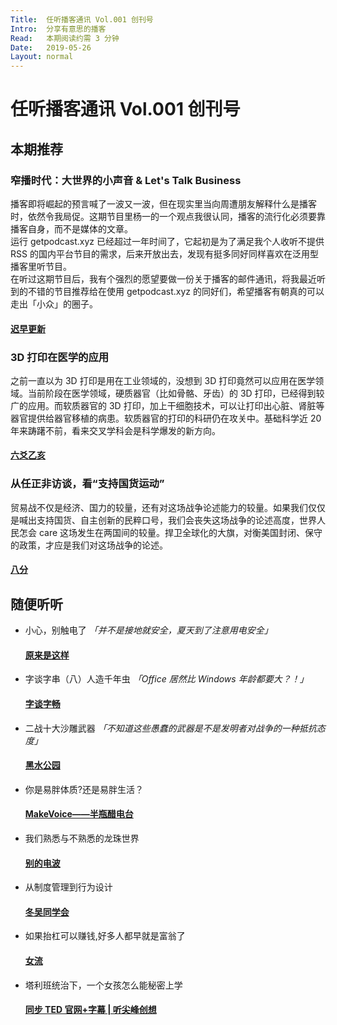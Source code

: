 ```yaml
---
Title:  任听播客通讯 Vol.001 创刊号
Intro:  分享有意思的播客
Read:   本期阅读约需 3 分钟
Date:   2019-05-26
Layout: normal
---
```


# 任听播客通讯 Vol.001 创刊号


## 本期推荐

### 窄播时代：大世界的小声音 & Let's Talk Business
播客即将崛起的预言喊了一波又一波，但在现实里当向周遭朋友解释什么是播客时，依然令我局促。这期节目里杨一的一个观点我很认同，播客的流行化必须要靠播客自身，而不是媒体的文章。  
运行 getpodcast.xyz 已经超过一年时间了，它起初是为了满足我个人收听不提供 RSS 的国内平台节目的需求，后来开放出去，发现有挺多同好同样喜欢在泛用型播客里听节目。  
在听过这期节目后，我有个强烈的愿望要做一份关于播客的邮件通讯，将我最近听到的不错的节目推荐给在使用 getpodcast.xyz 的同好们，希望播客有朝真的可以走出「小众」的圈子。  
#### [迟早更新](https://czgx.fireside.fm/rss)

### 3D 打印在医学的应用
之前一直以为 3D 打印是用在工业领域的，没想到 3D 打印竟然可以应用在医学领域。当前阶段在医学领域，硬质器官（比如骨骼、牙齿）的 3D 打印，已经得到较广的应用。而软质器官的 3D 打印，加上干细胞技术，可以让打印出心脏、肾脏等器官提供给器官移植的病患。软质器官的打印的科研仍在攻关中。基础科学近 20 年来踌躇不前，看来交叉学科会是科学爆发的新方向。
#### [六爻乙亥](https://getpodcast.xyz/data/ximalaya/21189002.xml)

### 从任正非访谈，看“支持国货运动”
贸易战不仅是经济、国力的较量，还有对这场战争论述能力的较量。如果我们仅仅是喊出支持国货、自主创新的民粹口号，我们会丧失这场战争的论述高度，世界人民怎会 care 这场发生在两国间的较量。捍卫全球化的大旗，对衡美国封闭、保守的政策，才应是我们对这场战争的论述。
#### [八分](https://api.vistopia.com.cn/rss/program/11.xml)


## 随便听听

* 小心，别触电了 _「并不是接地就安全，夏天到了注意用电安全」_
  #### [原来是这样](https://getpodcast.xyz/data/lizhi/318375.xml)
* 字谈字串（八）人造千年虫 _「Office 居然比 Windows 年龄都要大？！」_
  #### [字谈字畅](https://thetype.com/feed/typechat/)
* 二战十大沙雕武器 _「不知道这些愚蠢的武器是不是发明者对战争的一种抵抗态度」_
  #### [黑水公园](https://getpodcast.xyz/data/ximalaya/3558668.xml)
* 你是易胖体质?还是易胖生活？
  #### [MakeVoice——半瓶醋电台](https://getpodcast.xyz/data/163/1082007.xml)
* 我们熟悉与不熟悉的龙珠世界
  #### [别的电波](https://getpodcast.xyz/data/163/526655665.xml)
* 从制度管理到行为设计
  #### [冬吴同学会](https://getpodcast.xyz/data/ximalaya/16861863.xml)
* 如果抬杠可以赚钱,好多人都早就是富翁了
  #### [女流](https://getpodcast.xyz/data/163/5030002.xml)
* 塔利班统治下，一个女孩怎么能秘密上学
  #### [同步 TED 官网+字幕 | 听尖峰创想](https://getpodcast.xyz/data/ximalaya/4085346.xml)
